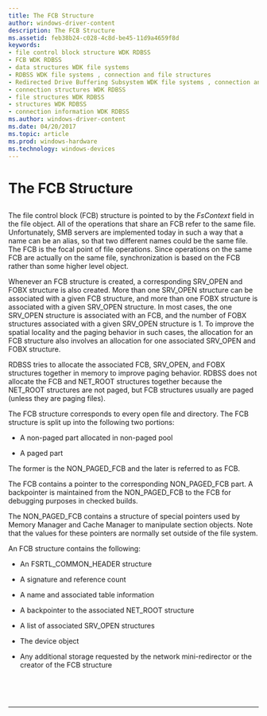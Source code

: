 ```yaml
---
title: The FCB Structure
author: windows-driver-content
description: The FCB Structure
ms.assetid: feb38b24-c028-4c8d-be45-11d9a4659f8d
keywords:
- file control block structure WDK RDBSS
- FCB WDK RDBSS
- data structures WDK file systems
- RDBSS WDK file systems , connection and file structures
- Redirected Drive Buffering Subsystem WDK file systems , connection and file structures
- connection structures WDK RDBSS
- file structures WDK RDBSS
- structures WDK RDBSS
- connection information WDK RDBSS
ms.author: windows-driver-content
ms.date: 04/20/2017
ms.topic: article
ms.prod: windows-hardware
ms.technology: windows-devices
---
```


# The FCB Structure


## <span id="ddk_the_fcb_structure_if"></span><span id="DDK_THE_FCB_STRUCTURE_IF"></span>


The file control block (FCB) structure is pointed to by the *FsContext* field in the file object. All of the operations that share an FCB refer to the same file. Unfortunately, SMB servers are implemented today in such a way that a name can be an alias, so that two different names could be the same file. The FCB is the focal point of file operations. Since operations on the same FCB are actually on the same file, synchronization is based on the FCB rather than some higher level object.

Whenever an FCB structure is created, a corresponding SRV\_OPEN and FOBX structure is also created. More than one SRV\_OPEN structure can be associated with a given FCB structure, and more than one FOBX structure is associated with a given SRV\_OPEN structure. In most cases, the one SRV\_OPEN structure is associated with an FCB, and the number of FOBX structures associated with a given SRV\_OPEN structure is 1. To improve the spatial locality and the paging behavior in such cases, the allocation for an FCB structure also involves an allocation for one associated SRV\_OPEN and FOBX structure.

RDBSS tries to allocate the associated FCB, SRV\_OPEN, and FOBX structures together in memory to improve paging behavior. RDBSS does not allocate the FCB and NET\_ROOT structures together because the NET\_ROOT structures are not paged, but FCB structures usually are paged (unless they are paging files).

The FCB structure corresponds to every open file and directory. The FCB structure is split up into the following two portions:

-   A non-paged part allocated in non-paged pool

-   A paged part

The former is the NON\_PAGED\_FCB and the later is referred to as FCB.

The FCB contains a pointer to the corresponding NON\_PAGED\_FCB part. A backpointer is maintained from the NON\_PAGED\_FCB to the FCB for debugging purposes in checked builds.

The NON\_PAGED\_FCB contains a structure of special pointers used by Memory Manager and Cache Manager to manipulate section objects. Note that the values for these pointers are normally set outside of the file system.

An FCB structure contains the following:

-   An FSRTL\_COMMON\_HEADER structure

-   A signature and reference count

-   A name and associated table information

-   A backpointer to the associated NET\_ROOT structure

-   A list of associated SRV\_OPEN structures

-   The device object

-   Any additional storage requested by the network mini-redirector or the creator of the FCB structure

 

 


--------------------


